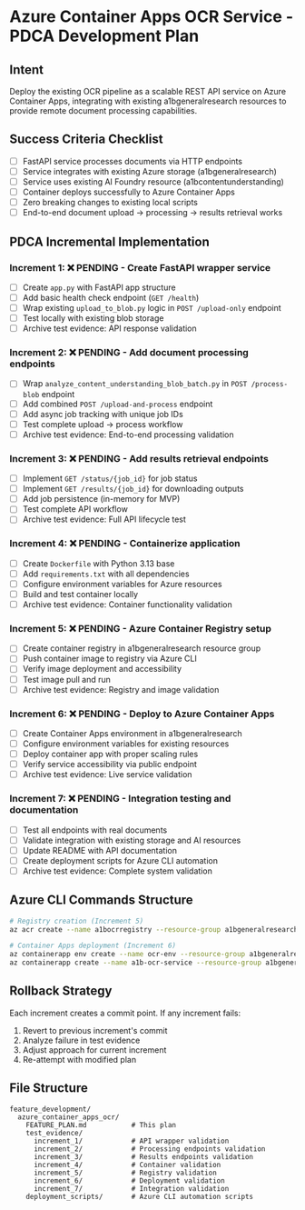 # Azure Container Apps OCR Service - PDCA Development Plan

## **Intent**
Deploy the existing OCR pipeline as a scalable REST API service on Azure Container Apps, integrating with existing a1bgeneralresearch resources to provide remote document processing capabilities.

## **Success Criteria Checklist**
- [ ] FastAPI service processes documents via HTTP endpoints
- [ ] Service integrates with existing Azure storage (a1bgeneralresearch) 
- [ ] Service uses existing AI Foundry resource (a1bcontentunderstanding)
- [ ] Container deploys successfully to Azure Container Apps
- [ ] Zero breaking changes to existing local scripts
- [ ] End-to-end document upload → processing → results retrieval works

## **PDCA Incremental Implementation**

### **Increment 1**: ❌ PENDING - Create FastAPI wrapper service
- [ ] Create `app.py` with FastAPI app structure
- [ ] Add basic health check endpoint (`GET /health`)
- [ ] Wrap existing `upload_to_blob.py` logic in `POST /upload-only` endpoint
- [ ] Test locally with existing blob storage
- [ ] Archive test evidence: API response validation

### **Increment 2**: ❌ PENDING - Add document processing endpoints  
- [ ] Wrap `analyze_content_understanding_blob_batch.py` in `POST /process-blob` endpoint
- [ ] Add combined `POST /upload-and-process` endpoint
- [ ] Add async job tracking with unique job IDs
- [ ] Test complete upload → process workflow
- [ ] Archive test evidence: End-to-end processing validation

### **Increment 3**: ❌ PENDING - Add results retrieval endpoints
- [ ] Implement `GET /status/{job_id}` for job status
- [ ] Implement `GET /results/{job_id}` for downloading outputs
- [ ] Add job persistence (in-memory for MVP)
- [ ] Test complete API workflow
- [ ] Archive test evidence: Full API lifecycle test

### **Increment 4**: ❌ PENDING - Containerize application
- [ ] Create `Dockerfile` with Python 3.13 base
- [ ] Add `requirements.txt` with all dependencies
- [ ] Configure environment variables for Azure resources
- [ ] Build and test container locally
- [ ] Archive test evidence: Container functionality validation

### **Increment 5**: ❌ PENDING - Azure Container Registry setup
- [ ] Create container registry in a1bgeneralresearch resource group
- [ ] Push container image to registry via Azure CLI
- [ ] Verify image deployment and accessibility
- [ ] Test image pull and run
- [ ] Archive test evidence: Registry and image validation

### **Increment 6**: ❌ PENDING - Deploy to Azure Container Apps
- [ ] Create Container Apps environment in a1bgeneralresearch
- [ ] Configure environment variables for existing resources
- [ ] Deploy container app with proper scaling rules
- [ ] Verify service accessibility via public endpoint
- [ ] Archive test evidence: Live service validation

### **Increment 7**: ❌ PENDING - Integration testing and documentation
- [ ] Test all endpoints with real documents
- [ ] Validate integration with existing storage and AI resources
- [ ] Update README with API documentation
- [ ] Create deployment scripts for Azure CLI automation
- [ ] Archive test evidence: Complete system validation

## **Azure CLI Commands Structure**
```bash
# Registry creation (Increment 5)
az acr create --name a1bocrregistry --resource-group a1bgeneralresearch --sku Basic

# Container Apps deployment (Increment 6) 
az containerapp env create --name ocr-env --resource-group a1bgeneralresearch
az containerapp create --name a1b-ocr-service --resource-group a1bgeneralresearch --environment ocr-env
```

## **Rollback Strategy**
Each increment creates a commit point. If any increment fails:
1. Revert to previous increment's commit
2. Analyze failure in test evidence
3. Adjust approach for current increment
4. Re-attempt with modified plan

## **File Structure**
```
feature_development/
  azure_container_apps_ocr/
    FEATURE_PLAN.md           # This plan
    test_evidence/
      increment_1/            # API wrapper validation
      increment_2/            # Processing endpoints validation  
      increment_3/            # Results endpoints validation
      increment_4/            # Container validation
      increment_5/            # Registry validation
      increment_6/            # Deployment validation
      increment_7/            # Integration validation
    deployment_scripts/       # Azure CLI automation scripts
```